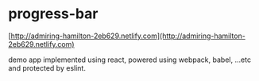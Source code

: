# progress-bar

[http://admiring-hamilton-2eb629.netlify.com](http://admiring-hamilton-2eb629.netlify.com)

demo app implemented using react, powered using webpack, babel, ...etc and protected by eslint.
